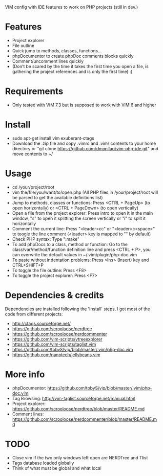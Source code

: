 VIM config with IDE features to work on PHP projects (still in dev.)

Features
========
* Project explorer
* File outline
* Quick jump to methods, classes, functions...
* phpDocumentor to create phpDoc comments blocks quickly
* Comment/uncomment lines quickly
* (Don't be scared by the time it takes the first time you open a file, is gathering the project references and is only the first time) :)

Requirements
============
* Only tested with VIM 7.3 but is supposed to work with VIM 6 and higher

Install
=======
* sudo apt-get install vim exuberant-ctags
* Download the .zip file and copy .vimrc and .vim/ contents to your home directory or "git clone https://github.com/dmonllao/vim-php-ide.git" and move contents to ~/

Usage
=====
* cd /your/project/root
* vim the/file/you/want/to/open.php  (All PHP files in /your/project/root will be parsed to get the available definitions list)
* Jump to methods, classes or functions: Press \<CTRL + PageUp\> (to open horizontally) or \<CTRL + PageDown\> (to open vertically)
* Open a file from the project explorer: Press intro to open it in the main window, "s" to open it splitting the screen vertically or "i" to split it horizontally
* Comment the current line: Press "\<leader\>cc" or "\<leader\>c\<space\>" to toogle the line comment (\<leader\> key is mapped to "\" by default)
* Check PHP syntax: Type ":make"
* To add phpDocs to a class, method or function: Go to the class/var/method/function definition line and press \<CTRL + P\>, you can overwrite the default values in ~/.vim/plugin/php-doc.vim
* To paste without indentation problems: Press \<Ins\> (Insert) key and CTRL+SHIFT+P
* To toggle the file outline: Press \<F8\>
* To toggle the project explorer: Press \<F7\>

Dependencies & credits
======================

Dependencies are installed following the 'Install' steps, I got most of the code from different projects:
* http://ctags.sourceforge.net/
* https://github.com/scrooloose/nerdtree
* https://github.com/scrooloose/nerdcommenter
* https://github.com/vim-scripts/vtreeexplorer
* https://github.com/vim-scripts/taglist.vim
* https://github.com/tobyS/vip/blob/master/.vim/php-doc.vim
* https://github.com/nanotech/jellybeans.vim

More info
=========
* phpDocumentor: https://github.com/tobyS/vip/blob/master/.vim/php-doc.vim
* Tag Browsing: http://vim-taglist.sourceforge.net/manual.html
* Project explorer: https://github.com/scrooloose/nerdtree/blob/master/README.md
* Comment lines: https://github.com/scrooloose/nerdcommenter/blob/master/README.md

TODO
====
* Close vim if the two only windows left open are NERDTree and Tlist
* Tags database loaded globally
* Think of what must be global and what local
